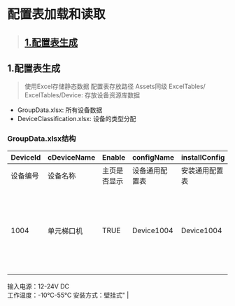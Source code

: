 # 配置表加载和读取

> ## [1.配置表生成](#配置表加载和读取)


## 1.配置表生成
> 使用Excel存储静态数据  配置表存放路径 Assets同级 ExcelTables/
> ExcelTables/Device:  存放设备资源库数据
  - GroupData.xlsx:  所有设备数据
  - DeviceClassification.xlsx: 设备的类型分配


### GroupData.xlsx结构

| DeviceId  | cDeviceName | Enable |configName |installConfig |logicConfig |portConfig |icon |legend |model |SystemType |cSystemName |ItemOneType |cItemOneName |ItemTwoType |cItemTwoName |describe |param |
| --- | --- | --- |--- |--- |--- |--- |--- |--- |--- |--- |--- |--- |--- |--- |--- |--- |--- |
| 设备编号  | 设备名称  | 主页是否显示  |设备通用配置表  |安装通用配置表  |设备逻辑配置表  |设备端口配置表  |设备图标名  |设备图例名  |设备模型名  |系统配置名  |系统名  |子类型配置名  |子类型名  |二级类型  |二级名  |设备描述  ||设备参数  |
| 1004  | 单元梯口机  | TRUE  |Device1004  |Device1004  |Device1004  |Device1004  |Device1004  |Legend1004  |Device1004  |1  |安全技术防范系统  |3  |可视对讲系统  |2  |控制设备  |用户及管理中心可通过梯口机监视梯口，实时显示梯口的清晰影像|"传输方式：TCP/IP
输入电源：12-24V DC                             
工作温度：-10℃-55℃                              安装方式：壁挂式"
  |
  



